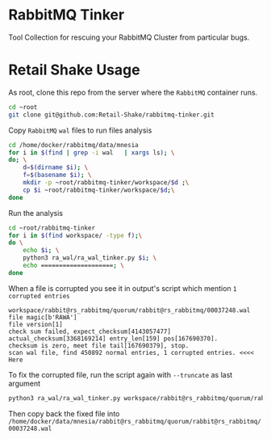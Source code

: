 # RabbitMQ Tinker
Tool Collection for rescuing your RabbitMQ Cluster from particular bugs.

# Retail Shake Usage

As root, clone this repo from the server where the `RabbitMQ` container runs.

``` sh
cd ~root
git clone git@github.com:Retail-Shake/rabbitmq-tinker.git
```

Copy `RabbitMQ` `wal` files to run files analysis

``` sh
cd /home/docker/rabbitmq/data/mnesia
for i in $(find | grep -i wal   | xargs ls); \
do; \
    d=$(dirname $i); \
    f=$(basename $i); \
    mkdir -p ~root/rabbitmq-tinker/workspace/$d ;\
    cp $i ~root/rabbitmq-tinker/workspace/$d;\
done

```

Run the analysis

``` sh
cd ~root/rabbitmq-tinker
for i in $(find workspace/ -type f);\
do \
    echo $i; \
    python3 ra_wal/ra_wal_tinker.py $i; \
    echo ====================; \
done
```


When a file is corrupted you see it in output's script which mention `1 corrupted entries`

```
workspace/rabbit@rs_rabbitmq/quorum/rabbit@rs_rabbitmq/00037248.wal
file magic[b'RAWA']
file version[1]
check sum failed, expect_checksum[4143057477] actual_checksum[3368169214] entry_len[159] pos[167690370].
checksum is zero, meet file tail[167690379], stop.
scan wal file, find 450892 normal entries, 1 corrupted entries. <<<< Here
```

To fix the corrupted file, run the script again with `--truncate` as last argument

``` sh
python3 ra_wal/ra_wal_tinker.py workspace/rabbit@rs_rabbitmq/quorum/rabbit@rs_rabbitmq/00037248.wal --truncate
```

Then copy back the fixed file into `/home/docker/data/mnesia/rabbit@rs_rabbitmq/quorum/rabbit@rs_rabbitmq/00037248.wal`

